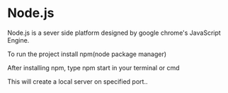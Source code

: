 # Node.js

Node.js is a sever side platform designed by google chrome's JavaScript Engine.

To run the project install npm(node package manager)

After installing npm, type npm start in your terminal or cmd 

This will create a local server on specified port..
